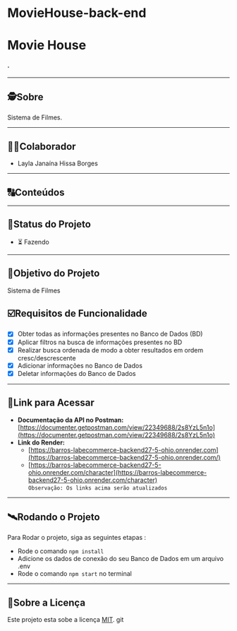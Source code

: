# MovieHouse-back-end

# Movie House

#### .

---

## 🕵Sobre

Sistema de Filmes.

---

## 👩🏾Colaborador

* Layla Janaína Hissa Borges

---

## 🔠Conteúdos

---

## 🧭Status do Projeto

* ⏳ Fazendo

---

## 🎯Objetivo do Projeto

Sistema de Filmes

## ☑️Requisitos de Funcionalidade

* [X] Obter todas as informações presentes no Banco de Dados (BD)
* [X] Aplicar filtros na busca de informações presentes no BD
* [X] Realizar busca ordenada de modo a obter resultados em ordem cresc/descrescente
* [X] Adicionar informações no Banco de Dados
* [X] Deletar informações do Banco de Dados

---

## 🔗Link para Acessar

* **Documentação da API no Postman:** [https://documenter.getpostman.com/view/22349688/2s8YzL5n1o](https://documenter.getpostman.com/view/22349688/2s8YzL5n1o)
* **Link do Render:**
  * [https://barros-labecommerce-backend27-5-ohio.onrender.com](https://barros-labecommerce-backend27-5-ohio.onrender.com/)
  * [https://barros-labecommerce-backend27-5-ohio.onrender.com/character](https://barros-labecommerce-backend27-5-ohio.onrender.com/character)
    <br>
`Observação: Os links acima serão atualizados`
---

## 🛰Rodando o Projeto

Para Rodar o projeto, siga as seguintes etapas :

* Rode o comando `npm install`
* Adicione os dados de conexão do seu Banco de Dados em um arquivo .env
* Rode o comando `npm start` no terminal

---

## 📝Sobre a Licença

Este projeto esta sobe a licença [MIT](https://github.com/future4code/Barros-labEcommerce-backend27/blob/main/LICENSE). git
